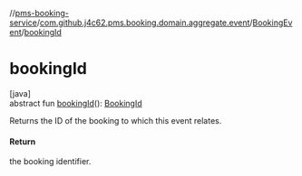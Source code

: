 //[pms-booking-service](../../../index.md)/[com.github.j4c62.pms.booking.domain.aggregate.event](../index.md)/[BookingEvent](index.md)/[bookingId](booking-id.md)

# bookingId

[java]\
abstract fun [bookingId](booking-id.md)(): [BookingId](../../com.github.j4c62.pms.booking.domain.aggregate.vo/-booking-id/index.md)

Returns the ID of the booking to which this event relates.

#### Return

the booking identifier.